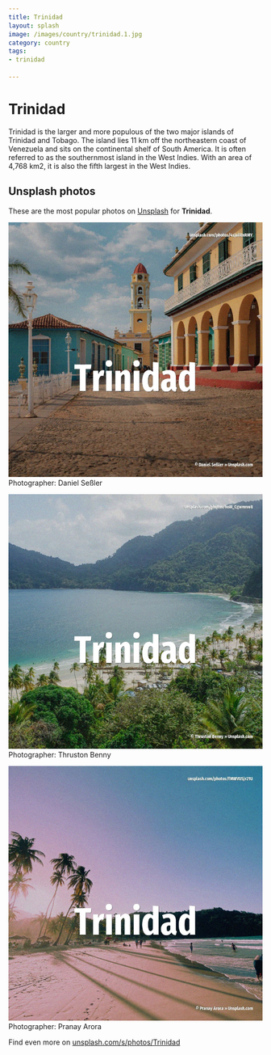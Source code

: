 ```yaml
---
title: Trinidad
layout: splash
image: /images/country/trinidad.1.jpg
category: country
tags:
- trinidad

---
```

# Trinidad

Trinidad is the larger and more populous of the two major islands of Trinidad and Tobago. The island lies 11 km  off the northeastern coast of Venezuela and sits on the continental shelf of  South America. It is often referred to as the southernmost island in the West Indies. With an area of 4,768 km2, it is also the fifth largest in the West Indies.  

 
## Unsplash photos
These are the most popular photos on [Unsplash](https://unsplash.com) for **Trinidad**.
 
![Trinidad](/images/country/trinidad.1.jpg)
Photographer:  Daniel Seßler
 
![Trinidad](/images/country/trinidad.2.jpg)
Photographer:  Thruston Benny
 
![Trinidad](/images/country/trinidad.3.jpg)
Photographer:  Pranay Arora
 
Find even more on [unsplash.com/s/photos/Trinidad](https://unsplash.com/s/photos/Trinidad)
 
